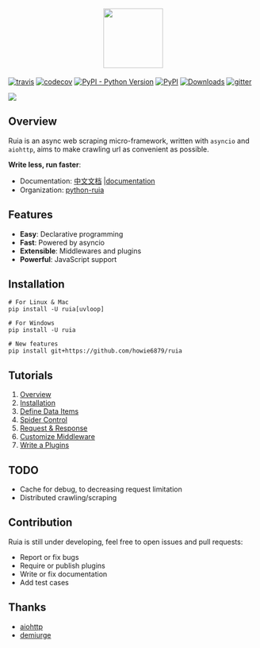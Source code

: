 <h1 align=center>
<img src="https://raw.githubusercontent.com/howie6879/ruia/master/docs/images/logo.png" width='120px' height='120px'>
</h1>

[![travis](https://travis-ci.org/howie6879/ruia.svg?branch=master)](https://travis-ci.org/howie6879/ruia) 
[![codecov](https://codecov.io/gh/howie6879/ruia/branch/master/graph/badge.svg)](https://codecov.io/gh/howie6879/ruia)
[![PyPI - Python Version](https://img.shields.io/pypi/pyversions/ruia.svg)](https://pypi.org/project/ruia/) 
[![PyPI](https://img.shields.io/pypi/v/ruia.svg)](https://pypi.org/project/ruia/) 
[![Downloads](https://pepy.tech/badge/ruia/month)](https://pepy.tech/project/ruia/month)
[![gitter](https://badges.gitter.im/Join%20Chat.svg)](https://gitter.im/howie6879_ruia/community)

![](https://raw.githubusercontent.com/howie6879/ruia/master/docs/images/ruia_demo.png)

## Overview

Ruia is an async web scraping micro-framework, written with `asyncio` and `aiohttp`, 
aims to make crawling url as convenient as possible.

**Write less, run faster**:

-   Documentation: [中文文档][doc_cn] |[documentation][doc_en]
-   Organization: [python-ruia][Organization]

## Features

-   **Easy**: Declarative programming
-   **Fast**: Powered by asyncio
-   **Extensible**: Middlewares and plugins
-   **Powerful**: JavaScript support

## Installation

``` shell
# For Linux & Mac
pip install -U ruia[uvloop]

# For Windows
pip install -U ruia

# New features
pip install git+https://github.com/howie6879/ruia
```

## Tutorials

1.  [Overview](https://docs.python-ruia.org/en/tutorials/overview.html)
2.  [Installation](https://docs.python-ruia.org/en/tutorials/installation.html)
3.  [Define Data Items](https://docs.python-ruia.org/en/tutorials/item.html)
4.  [Spider Control](https://docs.python-ruia.org/en/tutorials/spider.html)
5.  [Request & Response](https://docs.python-ruia.org/en/tutorials/request.html)
6.  [Customize Middleware](https://docs.python-ruia.org/en/tutorials/middleware.html)
7.  [Write a Plugins](https://docs.python-ruia.org/en/tutorials/plugins.html)


## TODO

-   Cache for debug, to decreasing request limitation
-   Distributed crawling/scraping

## Contribution

Ruia is still under developing, feel free to open issues and pull requests:

-   Report or fix bugs
-   Require or publish plugins
-   Write or fix documentation
-   Add test cases

## Thanks

-   [aiohttp](https://github.com/aio-libs/aiohttp/)
-   [demiurge](https://github.com/matiasb/demiurge)

[doc_cn]: https://github.com/howie6879/ruia/blob/master/docs/cn/README.md
[doc_en]: https://docs.python-ruia.org/
[Awesome]: https://github.com/python-ruia/awesome-ruia
[Organization]: https://github.com/python-ruia
